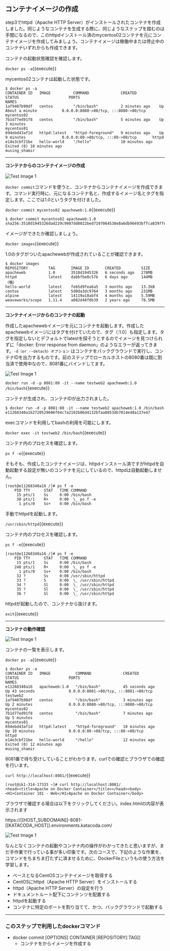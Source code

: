 ## コンテナイメージの作成

step3でhttpd（Apache HTTP Server）がインストールされたコンテナを作成しました。同じようなコンテナを生成する際に、同じようなステップを踏むのは手間になるので、このhttpdインストール済のmycentos02コンテナを元にコンテナイメージを作成してみましょう。コンテナイメージは稼働中または停止中のコンテナいずれからも作成できます。

コンテナの起動状態確認を確認します。

`docker ps -a`{{execute}}

mycentos02コンテナは起動した状態です。

```text
$ docker ps -a
CONTAINER ID   IMAGE          COMMAND              CREATED          STATUS                      PORTS                                   NAMES
1af9407b90df   centos         "/bin/bash"          2 minutes ago    Up About a minute           0.0.0.0:8080->80/tcp, :::8080->80/tcp   mycentos02
7b1d77ed91f8   centos         "/bin/bash"          5 minutes ago    Up 3 minutes                                                        mycentos01
694ebd43af1d   httpd:latest   "httpd-foreground"   9 minutes ago    Up 9 minutes                0.0.0.0:80->80/tcp, :::80->80/tcp       httpd
e14e3cbf21be   hello-world    "/hello"             10 minutes ago   Exited (0) 10 minutes ago                                           musing_shamir

```

---
**コンテナからのコンテナイメージの作成**

![Test Image 1](https://raw.githubusercontent.com/mayumi00/katacoda-scenarios/main/container101/images/image4-1.png)　

`docker commit`コマンドを使うと、コンテナからコンテナイメージを作成できます。コマンド実行時に、元になるコンテナ名と、作成するイメージ名とタグを指定します。ここでは1.0というタグを付けました。

`docker commit mycentos02 apacheweb:1.0`{{execute}}

```text
$ docker commit mycentos02 apacheweb:1.0
sha256:3518d1945326dad229c9987dd8022bed7197064538e8a6db96493bffca8397fe
```

イメージができたか確認しましょう。

`docker images`{{execute}}

1.0のタグがついたapachewebが作成されていることが確認できます。

```text
$ docker images
REPOSITORY         TAG       IMAGE ID       CREATED         SIZE
apacheweb          1.0       3518d1945326   6 seconds ago   278MB
httpd              latest    dabbfbe0c57b   6 days ago      144MB
（略）
hello-world        latest    feb5d9fea6a5   3 months ago    13.3kB
centos             latest    5d0da3dc9764   3 months ago    231MB
alpine             latest    14119a10abf4   4 months ago    5.59MB
weaveworks/scope   1.11.4    a082d48f0b39   2 years ago     78.5MB
```

---
**コンテナイメージからのコンテナの起動**

作成したapachewebイメージを元にコンテナを起動します。作成したapachewebイメージにはタグを付けていたので、タグ（:1.0）も指定します。タグを指定しないとデフォルトでlatestを探そうとするのでイメージを見つけられずに「docker: Error response from daemon」のようなエラーが返ってきます。`-d（or --detach）オプション` はコンテナをバックグラウンドで実行し、コンテナIDを出力するものです。前のステップでローカルホストの8080番は既に割当済で使用中なので、8081番にバインドしてます。

![Test Image 1](https://raw.githubusercontent.com/mayumi00/katacoda-scenarios/main/container101/images/image4-2.png)

`docker run -d -p 8081:80 -it --name testweb2 apacheweb:1.0 /bin/bash`{{execute}}

コンテナが生成され、コンテナIDが出力されました。

```text
$ docker run -d -p 8081:80 -it --name testweb2 apacheweb:1.0 /bin/bash
e11268340a162720529606f64c7a2102b06d4132bfaa8853db7014e48a137e47
```

execコマンドを利用してbashの利用を可能にします。

`docker exec -it testweb2 /bin/bash`{{execute}}

コンテナ内のプロセスを確認します。

`ps f -e`{{execute}}

そもそも、作成したコンテナイメージは、httpdインストール済ですがhttpdを自動起動する設定が無いのコンテナを元にしているので、httpdは自動起動しません。

```text
[root@e11268340a16 /]# ps f -e
    PID TTY      STAT   TIME COMMAND
     15 pts/1    Ss     0:00 /bin/bash
     30 pts/1    R+     0:00  \_ ps f -e
      1 pts/0    Ss+    0:00 /bin/bash
```

手動でhttpdを起動します。

`/usr/sbin/httpd`{{execute}}

コンテナ内のプロセスを確認します。

`ps f -e`{{execute}}

```text
[root@e11268340a16 /]# ps f -e
    PID TTY      STAT   TIME COMMAND
     15 pts/1    Ss     0:00 /bin/bash
    248 pts/1    R+     0:00  \_ ps f -e
      1 pts/0    Ss+    0:00 /bin/bash
     32 ?        Ss     0:00 /usr/sbin/httpd
     33 ?        S      0:00  \_ /usr/sbin/httpd
     34 ?        Sl     0:00  \_ /usr/sbin/httpd
     35 ?        Sl     0:00  \_ /usr/sbin/httpd
     36 ?        Sl     0:00  \_ /usr/sbin/httpd
```

httpdが起動したので、コンテナから抜けます。

`exit`{{execute}}

---
**コンテナの動作確認**

![Test Image 1](https://raw.githubusercontent.com/mayumi00/katacoda-scenarios/main/container101/images/image4-3.png)

コンテナの一覧を表示します。

`docker ps -a`{{execute}}

```text
$ docker ps -a
CONTAINER ID   IMAGE           COMMAND              CREATED          STATUS                      PORTS                                   NAMES
e11268340a16   apacheweb:1.0   "/bin/bash"          45 seconds ago   Up 43 seconds               0.0.0.0:8081->80/tcp, :::8081->80/tcp   testweb2
1af9407b90df   centos          "/bin/bash"          3 minutes ago    Up 2 minutes                0.0.0.0:8080->80/tcp, :::8080->80/tcp   mycentos02
7b1d77ed91f8   centos          "/bin/bash"          7 minutes ago    Up 5 minutes                                                        mycentos01
694ebd43af1d   httpd:latest    "httpd-foreground"   10 minutes ago   Up 10 minutes               0.0.0.0:80->80/tcp, :::80->80/tcp       httpd
e14e3cbf21be   hello-world     "/hello"             12 minutes ago   Exited (0) 12 minutes ago                                           musing_shamir
```

8081番で待ち受けしていることがわかります。curlでの確認とブラウザでの確認を行います。

`curl http://localhost:8081/`{{execute}}

```text
[root@ik1-314-17333 ~]# curl http://localhost:8081/
<head><title>Apache on Docker Container</title></head><body><H1>Container 101 - Web</H1>Apache on Docker Container</body>
```

ブラウザで確認する場合は以下をクリックしてください。index.htmlの内容が表示されます

https://[[HOST_SUBDOMAIN]]-8081-[[KATACODA_HOST]].environments.katacoda.com/

 ![Test Image 1](https://raw.githubusercontent.com/mayumi00/katacoda-scenarios/main/container101/images/image101web2.png)

なんとなくコンテナの起動やコンテナ内の操作がわかってきたと思いますが、まだ手作業で行っている事が多い印象です。次のコースで、下記のような作業を、コマンドをちまちま打たずに済ませるために、DockerFileというもの使う方法を学習します。

- ベースとなるCentOSコンテナイメージを取得する
- CentOSにhttpd（Apache HTTP Server）をインストールする
- httpd（Apache HTTP Server）の設定を行う
- ドキュメントルート配下にコンテンツを配置する
- httpdを起動する
- コンテナに特定のポートを割り当てて、かつ、バックグラウンドで起動する

---
###  このステップで利用したdockerコマンド

- docker commit [OPTIONS] CONTAINER [REPOSITORY[:TAG]]
  - コンテナをからイメージを作成する
 
